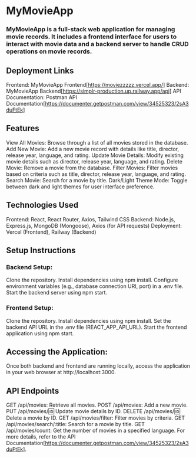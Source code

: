 # MyMovieApp
### MyMovieApp is a full-stack web application for managing movie records. It includes a frontend interface for users to interact with movie data and a backend server to handle CRUD operations on movie records.

## Deployment Links
Frontend: MyMovieApp Frontend[https://moviezzzzz.vercel.app/]
Backend: MyMovieApp Backend[https://simplr-production.up.railway.app/api]
API Documentation: Postman API Documentation[https://documenter.getpostman.com/view/34525323/2sA3duFtEk]
## Features
View All Movies: Browse through a list of all movies stored in the database.
Add New Movie: Add a new movie record with details like title, director, release year, language, and rating.
Update Movie Details: Modify existing movie details such as director, release year, language, and rating.
Delete Movie: Remove a movie from the database.
Filter Movies: Filter movies based on criteria such as title, director, release year, language, and rating.
Search Movie: Search for a movie by title.
Dark/Light Theme Mode: Toggle between dark and light themes for user interface preference.
## Technologies Used
Frontend: React, React Router, Axios, Tailwind CSS
Backend: Node.js, Express.js, MongoDB (Mongoose), Axios (for API requests)
Deployment: Vercel (Frontend), Railway (Backend)
## Setup Instructions
### Backend Setup:

Clone the repository.
Install dependencies using npm install.
Configure environment variables (e.g., database connection URI, port) in a .env file.
Start the backend server using npm start.
### Frontend Setup:

Clone the repository.
Install dependencies using npm install.
Set the backend API URL in the .env file (REACT_APP_API_URL).
Start the frontend application using npm start.
## Accessing the Application:

Once both backend and frontend are running locally, access the application in your web browser at http://localhost:3000.
## API Endpoints
GET /api/movies: Retrieve all movies.
POST /api/movies: Add a new movie.
PUT /api/movies/:id: Update movie details by ID.
DELETE /api/movies/:id: Delete a movie by ID.
GET /api/movies/filter: Filter movies by criteria.
GET /api/movies/search/:title: Search for a movie by title.
GET /api/movies/count: Get the number of movies in a specified language.
For more details, refer to the API Documentation[https://documenter.getpostman.com/view/34525323/2sA3duFtEk].
